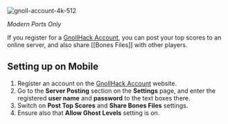 ![gnoll-account-4k-512](https://github.com/hyvanmielenpelit/GnollHack/assets/16661034/971adc2b-cc6c-4af3-a0b2-f76014b7e071)

*Modern Ports Only*

If you register for a [GnollHack Account](https://account.gnollhack.com/), you can post your top scores to an online server, and also share [[Bones Files]] with other players.

## Setting up on Mobile

1. Register an account on the [GnollHack Account](https://account.gnollhack.com/Identity/Account/Register) website.
2. Go to the **Server Posting** section on the **Settings** page, and enter the registered **user name** and **password** to the text boxes there.
3. Switch on **Post Top Scores** and **Share Bones Files** settings.
4. Ensure also that **Allow Ghost Levels** setting is on.